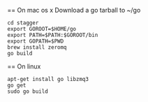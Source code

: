 == On mac os x
Download a go tarball to ~/go
````
cd stagger
export GOROOT=$HOME/go
export PATH=$PATH:$GOROOT/bin
export GOPATH=$PWD
brew install zeromq
go build
````
== On linux
````
apt-get install go libzmq3
go get
sudo go build
````